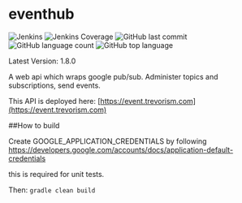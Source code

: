 # eventhub
![Jenkins](https://img.shields.io/jenkins/build/http/trevorism-build.eastus.cloudapp.azure.com/eventhub)
![Jenkins Coverage](https://img.shields.io/jenkins/coverage/jacoco/http/trevorism-build.eastus.cloudapp.azure.com/eventhub)
![GitHub last commit](https://img.shields.io/github/last-commit/trevorism/eventhub)
![GitHub language count](https://img.shields.io/github/languages/count/trevorism/eventhub)
![GitHub top language](https://img.shields.io/github/languages/top/trevorism/eventhub)

Latest Version: 1.8.0

A web api which wraps google pub/sub. Administer topics and subscriptions, send events.

This API is deployed here: [https://event.trevorism.com](https://event.trevorism.com)


##How to build

Create GOOGLE_APPLICATION_CREDENTIALS by following https://developers.google.com/accounts/docs/application-default-credentials

this is required for unit tests.

Then: `gradle clean build`


